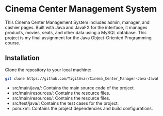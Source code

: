 # Cinema Center Management System

This Cinema Center Management System includes admin, manager, and cashier pages. Built with Java and JavaFX for the interface, it manages products, movies, seats, and other data using a MySQL database. This project is my final assignment for the Java Object-Oriented Programming course.

## Installation

Clone the repository to your local machine:

```bash
git clone https://github.com/YigitAvar/Cinema_Center_Manager-Java-JavaFX-SQL-.git
```

- src/main/java/: Contains the main source code of the project.
- src/main/resources/: Contains the resource files.
- src/main/resources/: Contains the resource files.
- src/test/java/: Contains the test cases for the project.
- pom.xml: Contains the project dependencies and build configurations.